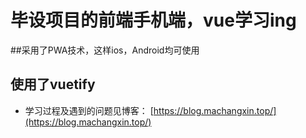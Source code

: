 # 毕设项目的前端手机端，vue学习ing
##采用了PWA技术，这样ios，Android均可使用
## 使用了vuetify
* 学习过程及遇到的问题见博客：
[https://blog.machangxin.top/](https://blog.machangxin.top/)